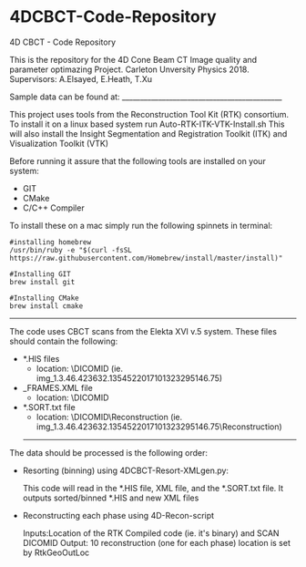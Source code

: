 # 4DCBCT-Code-Repository
4D CBCT - Code Repository

This is the repository for the 4D Cone Beam CT Image quality and parameter optimazing Project. Carleton Unversity Physics 2018.
Supervisors: A.Elsayed, E.Heath, T.Xu 

Sample data can be found at: ____________________________________________


This project uses tools from the Reconstruction Tool Kit (RTK) consortium. To install it on a linux based system run Auto-RTK-ITK-VTK-Install.sh
This will also install the Insight Segmentation and Registration Toolkit (ITK) and Visualization Toolkit (VTK)

Before running it assure that the following tools are installed on your system:
* GIT
* CMake
* C/C++ Compiler 

To install these on a mac simply run the following spinnets in terminal:

```
#installing homebrew
/usr/bin/ruby -e "$(curl -fsSL https://raw.githubusercontent.com/Homebrew/install/master/install)"
```

```
#Installing GIT
brew install git
```

```
#Installing CMake
brew install cmake
```
  ___________________________________________________________________________
The code uses CBCT scans from the Elekta XVI v.5 system. 
These files should contain the following:
* *.HIS files
  * location: \DICOMID (ie. img_1.3.46.423632.1354522017101323295146.75)
* _FRAMES.XML file
  * location: \DICOMID
* *.SORT.txt file
  * location: \DICOMID\Reconstruction (ie. img_1.3.46.423632.1354522017101323295146.75\Reconstruction)
  ___________________________________________________________________________
  
The data should be processed is the following order:
  
* Resorting (binning) using 4DCBCT-Resort-XMLgen.py:

  This code will read in the *.HIS file, XML file, and the *.SORT.txt file. 
  It outputs sorted/binned *.HIS and new XML files
* Reconstructing each phase using 4D-Recon-script

    Inputs:Location of the RTK Compiled code (ie. it's binary) and SCAN DICOMID
    Output: 10 reconstruction (one for each phase) location is set by RtkGeoOutLoc

